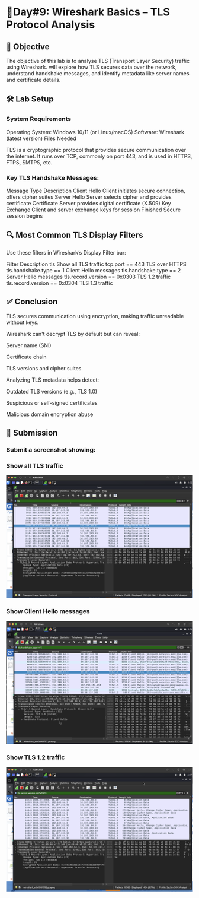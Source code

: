 # 🚀Day#9: Wireshark Basics – TLS Protocol Analysis


## 🎯 Objective

The objective of this lab is to analyse TLS (Transport Layer Security) traffic using Wireshark. will explore how TLS secures data over the network, understand handshake messages, and identify metadata like server names and certificate details.

## 🛠️ Lab Setup

### System Requirements

Operating System: Windows 10/11 (or Linux/macOS)
Software: Wireshark (latest version)
Files Needed



TLS is a cryptographic protocol that provides secure communication over the internet. It runs over TCP, commonly on port 443, and is used in HTTPS, FTPS, SMTPS, etc.

### Key TLS Handshake Messages:

Message Type	Description
Client Hello	Client initiates secure connection, offers cipher suites
Server Hello	Server selects cipher and provides certificate
Certificate	Server provides digital certificate (X.509)
Key Exchange	Client and server exchange keys for session
Finished	Secure session begins


## 🔍 Most Common TLS Display Filters

Use these filters in Wireshark’s Display Filter bar:

Filter	Description
tls	Show all TLS traffic
tcp.port == 443	TLS over HTTPS
tls.handshake.type == 1	Client Hello messages
tls.handshake.type == 2	Server Hello messages
tls.record.version == 0x0303	TLS 1.2 traffic
tls.record.version == 0x0304	TLS 1.3 traffic


## ✅ Conclusion

TLS secures communication using encryption, making traffic unreadable without keys.

Wireshark can't decrypt TLS by default but can reveal:

Server name (SNI)

Certificate chain

TLS versions and cipher suites

Analyzing TLS metadata helps detect:

Outdated TLS versions (e.g., TLS 1.0)

Suspicious or self-signed certificates

Malicious domain encryption abuse

## 📸 Submission

### Submit a screenshot showing:

### Show all TLS traffic
![image alt](https://github.com/sachinpatil-soc/30-Day-SOC-Analyst-Challenge-2025/blob/cb6692755bfce544088a91cb48b61b0ecfb46591/Images/TLS.png)


### Show Client Hello messages
![image alt](https://github.com/sachinpatil-soc/30-Day-SOC-Analyst-Challenge-2025/blob/cb6692755bfce544088a91cb48b61b0ecfb46591/Images/hello-msg.png)


### Show TLS 1.2 traffic
![image alt](https://github.com/sachinpatil-soc/30-Day-SOC-Analyst-Challenge-2025/blob/cb6692755bfce544088a91cb48b61b0ecfb46591/Images/tlc-1.2-traffic.png)

